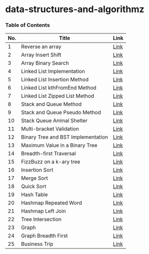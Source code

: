 # data-structures-and-algorithmz

### Table of Contents 
| No.      | Title | Link
| ----------- | ----------- | ----------- |
| 1      | Reverse an array       | [Link](ConsoleApp/ConsoleApp/Challenges/array-reverse/README.md) |
| 2      | Array Insert Shift  | [Link](ConsoleApp/ConsoleApp/Challenges/array-insert-shift/README.md) |
| 3      | Array Binary Search | [Link](ConsoleApp/ConsoleApp/Challenges/array-binary-search/README.md) |
| 4      | Linked List Implementation | [Link](ConsoleApp/ConsoleApp/Challenges/linkedlist/README.md) |
| 5      | Linked List Insertion Method | [Link](ConsoleApp/ConsoleApp/Challenges/linkedlist/linked-list-insertion/READEME.md)
| 6      | Linked List kthFromEnd Method | [Link](ConsoleApp/ConsoleApp/Challenges/linkedlist/linked-list-kth/READEME.md)
| 7      | Linked List Zipped List Method | [Link](ConsoleApp/ConsoleApp/Challenges/linkedlist/linked-list-zip/READEME.md)
| 8      | Stack and Queue Method | [Link](ConsoleApp/ConsoleApp/Challenges/stacksandqueues/README.md) |
| 9      | Stack and Queue Pseudo Method | [Link](ConsoleApp/ConsoleApp/Challenges/stackqueuepseudo/README.md) |
| 10     | Stack Queue Animal Shelter | [Link](ConsoleApp/ConsoleApp/Challenges/stack-queue-animal-shelter/README.md) |
| 11     | Multi-bracket Validation  | [Link](ConsoleApp/ConsoleApp/Challenges/multi-bracket-validation/README.md) |
| 12     | Binary Tree and BST Implementation | [Link](ConsoleApp/ConsoleApp/Challenges/binary_tree_and_bst/README.md) |
| 13     | Maximum Value in a Binary Tree | [Link](ConsoleApp/ConsoleApp/Challenges/binary_tree_and_bst/README2.md) |
| 14     | Breadth-first Traversal        | [Link](ConsoleApp/ConsoleApp/Challenges/binary_tree_and_bst/README3.md) |
| 15     | FizzBuzz on a k-ary tree       | [Link](ConsoleApp/ConsoleApp/Challenges/FizzBuzz-k-ary-tree/README.md) |
| 16     | Insertion Sort       | [Link](ConsoleApp/ConsoleApp/Challenges/insertion-sort/README.md) |
| 17     | Merge Sort       | [Link](ConsoleApp/ConsoleApp/Challenges/sorting/merge/README.md) |
| 18     | Quick Sort       | [Link](ConsoleApp/ConsoleApp/Challenges/sorting/quick/README.md) |
| 19     | Hash Table       | [Link](ConsoleApp/ConsoleApp/Challenges/hashtable/README.md) |
| 20     | Hashmap Repeated Word       | [Link](ConsoleApp/ConsoleApp/Challenges/hashmap-repeated-word/README.md) |
| 21     | Hashmap Left Join       | [Link](ConsoleApp/ConsoleApp/Challenges/hashmap-left-join/README.md) |
| 22     | Tree Intersection       | [Link](ConsoleApp/ConsoleApp/Challenges/tree-intersection/README.md) |
| 23     | Graph       | [Link](ConsoleApp/ConsoleApp/Challenges/graph/README.md) |
| 24    | Graph Breadth First       | [Link](ConsoleApp/ConsoleApp/Challenges/graph/README2.md) |
| 25     | Business Trip       | [Link](ConsoleApp/ConsoleApp/Challenges/graph/README3.md) |



